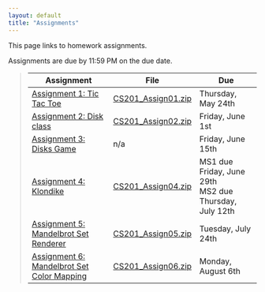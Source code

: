 ```yaml
---
layout: default
title: "Assignments"
---
```


This page links to homework assignments.

Assignments are due by 11:59 PM on the due date.

> Assignment | File | Due
> ---------- | ---- | ---
> [Assignment 1: Tic Tac Toe](assign01.html) | [CS201\_Assign01.zip](CS201_Assign01.zip) | Thursday, May 24th
> [Assignment 2: Disk class](assign02.html) | [CS201\_Assign02.zip](CS201_Assign02.zip) | Friday, June 1st
> [Assignment 3: Disks Game](assign03.html) | n/a | Friday, June 15th
> [Assignment 4: Klondike](assign04.html) | [CS201\_Assign04.zip](CS201_Assign04.zip) | MS1 due Friday, June 29th<br>MS2 due Thursday, July 12th
> [Assignment 5: Mandelbrot Set Renderer](assign05.html) | [CS201\_Assign05.zip](CS201_Assign05.zip) | Tuesday, July 24th
> [Assignment 6: Mandelbrot Set Color Mapping](assign06.html) | [CS201\_Assign06.zip](CS201_Assign06.zip) | Monday, August 6th



<!--
> [Assignment 2: Disk class](assign02.html) | [CS201\_Assign02.zip](CS201_Assign02.zip) | Monday, Sept 18th
> [Assignment 3: Disks Game](assign03.html) | n/a | Monday, Oct 2nd
> [Assignment 4: Klondike](assign04.html) | [CS201\_Assign04.zip](CS201_Assign04.zip) | MS1 due Thurs, Oct 19th<br>MS2 due Monday, Nov 6th
-->
